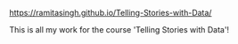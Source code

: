https://ramitasingh.github.io/Telling-Stories-with-Data/

This is all my work for the course 'Telling Stories with Data'! 
